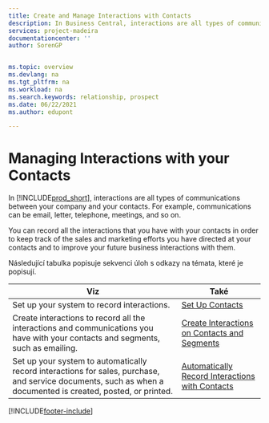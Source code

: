 ```yaml
---
title: Create and Manage Interactions with Contacts
description: In Business Central, interactions are all types of communications between your company and your contacts. Read about the ways to create and manage your contacts.
services: project-madeira
documentationcenter: ''
author: SorenGP


ms.topic: overview
ms.devlang: na
ms.tgt_pltfrm: na
ms.workload: na
ms.search.keywords: relationship, prospect
ms.date: 06/22/2021
ms.author: edupont

---
```

# Managing Interactions with your Contacts
In [!INCLUDE[prod_short](includes/prod_short.md)], interactions are all types of communications between your company and your contacts. For example, communications can be email, letter, telephone, meetings, and so on.

You can record all the interactions that you have with your contacts in order to keep track of the sales and marketing efforts you have directed at your contacts and to improve your future business interactions with them.

Následující tabulka popisuje sekvenci úloh s odkazy na témata, které je popisují.

| Viz | Také |
| --- | --- |
| Set up your system to record interactions. | [Set Up Contacts](marketing-setup-contacts.md) |
| Create interactions to record all the interactions and communications you have with your contacts and segments, such as emailing. | [Create Interactions on Contacts and Segments](marketing-how-create-interactions.md) |
| Set up your system to automatically record interactions for sales, purchase, and service documents, such as when a documented is created, posted, or printed. | [Automatically Record Interactions with Contacts](marketing-auto-record-interactions.md) |


[!INCLUDE[footer-include](includes/footer-banner.md)]